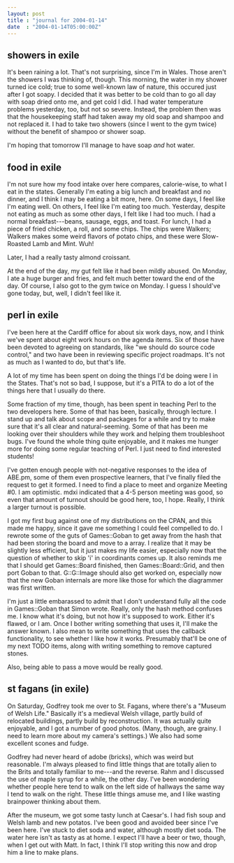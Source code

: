 ```yaml
---
layout: post
title : "journal for 2004-01-14"
date  : "2004-01-14T05:00:00Z"
---
```



## showers in exile

It's been raining a lot.  That's not surprising, since I'm in Wales.  Those aren't the showers I was thinking of, though.  This morning, the water in my shower turned ice cold; true to some well-known law of nature, this occured just after I got soapy.  I decided that it was better to be cold than to go all day with soap dried onto me, and get cold I did.  I had water temperature problems yesterday, too, but not so severe.  Instead, the problem then was that the housekeeping staff had taken away my old soap and shampoo and not replaced it.  I had to take two showers (since I went to the gym twice) without the benefit of shampoo or shower soap.

I'm hoping that tomorrow I'll manage to have soap <em>and</em> hot water.

## food in exile

I'm not sure how my food intake over here compares, calorie-wise, to what I eat in the states.  Generally I'm eating a big lunch and breakfast and no dinner, and I think I may be eating a bit more, here.  On some days, I feel like I'm eating well.  On others, I feel like I'm eating too much.  Yesterday, despite not eating as much as some other days, I felt like I had too much.  I had a normal breakfast---beans, sausage, eggs, and toast.  For lunch, I had a piece of fried chicken, a roll, and some chips.  The chips were Walkers; Walkers makes some weird flavors of potato chips, and these were Slow-Roasted Lamb and Mint.  Wuh!

Later, I had a really tasty almond croissant.

At the end of the day, my gut felt like it had been mildly abused.  On Monday, I ate a huge burger and fries, and felt much better toward the end of the day. Of course, I also got to the gym twice on Monday.  I guess I should've gone today, but, well, I didn't feel like it.

## perl in exile

I've been here at the Cardiff office for about six work days, now, and I think we've spent about eight work hours on the agenda items.  Six of those have been devoted to agreeing on standards, like "we should do source code control," and two have been in reviewing specific project roadmaps.  It's not as much as I wanted to do, but that's life.

A lot of my time has been spent on doing the things I'd be doing were I in the States.  That's not so bad, I suppose, but it's a PITA to do a lot of the things here that I usually do there.

Some fraction of my time, though, has been spent in teaching Perl to the two developers here.  Some of that has been, basically, through lecture.  I stand up and talk about scope and packages for a while and try to make sure that it's all clear and natural-seeming.  Some of that has been me looking over their shoulders while they work and helping them troubleshoot bugs.  I've found the whole thing quite enjoyable, and it makes me hunger more for doing some regular teaching of Perl.  I just need to find interested students!

I've gotten enough people with not-negative responses to the idea of ABE.pm, some of them even prospective learners, that I've finally filed the request to get it formed.  I need to find a place to meet and organize Meeting #0.  I am optimistic.  mdxi indicated that a 4-5 person meeting was good, so even that amount of turnout should be good here, too, I hope.  Really, I think a larger turnout is possible.

I got my first bug against one of my distributions on the CPAN, and this made me happy, since it gave me something I could feel compelled to do.  I rewrote some of the guts of Games::Goban to get away from the hash that had been storing the board and move to a array.  I realize that it may be slightly less efficient, but it just makes my life easier, especially now that the question of whether to skip 'i' in coordinants comes up.  It also reminds me that I should get Games::Board finished, then Games::Board::Grid, and then port Goban to that.  G::G::Image should also get worked on, especially now that the new Goban internals are more like those for which the diagrammer was first written.

I'm just a little embarassed to admit that I don't understand fully all the code in Games::Goban that Simon wrote.  Really, only the hash method confuses me.  I know what it's doing, but not how it's supposed to work.  Either it's flawed, or I am.  Once I bother writing something that uses it, I'll make the answer known.  I also mean to write something that uses the callback functionality, to see whether I like how it works.  Presumably that'll be one of my next TODO items, along with writing something to remove captured stones.

Also, being able to pass a move would be really good.

## st fagans (in exile)

On Saturday, Godfrey took me over to St. Fagans, where there's a "Museum of Welsh Life."  Basically it's a medieval Welsh village, partly build of relocated buildings, partly build by reconstruction.  It was actually quite enjoyable, and I got a number of good photos.  (Many, though, are grainy.  I need to learn more about my camera's settings.)  We also had some excellent scones and fudge.

Godfrey had never heard of adobe (bricks), which was weird but reasonable.  I'm always pleased to find little things that are totally alien to the Brits and totally familiar to me---and the reverse.  Rahm and I discussed the use of maple syrup for a while, the other day.  I've been wondering whether people here tend to walk on the left side of hallways the same way I tend to walk on the right.  These little things amuse me, and I like wasting brainpower thinking about them.

After the museum, we got some tasty lunch at Caesar's.  I had fish soup and Welsh lamb and new potatos.  I've been good and avoided beer since I've been here.  I've stuck to diet soda and water, although mostly diet soda.  The water here isn't as tasty as at home.  I expect I'll have a beer or two, though, when I get out with Matt.  In fact, I think I'll stop writing this now and drop him a line to make plans.


